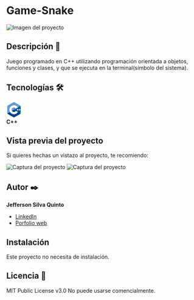 # Game-Snake
![Imagen del proyecto](https://github.com/SQdeveloper/ImagesProyects/blob/main/Game-Snake-C%2B%2B/snake.png)

## Descripción 📑

Juego programado en C++ utilizando programación orientada a objetos, funciones y clases, y que se ejecuta en la terminal(simbolo del sistema).

## Tecnologías 🛠
<!-- Iconos sacados de: https://github.com/hendrasob/badges/blob/master/README.md y https://github.com/alexandresanlim/Badges4-README.md-Profile -->
<p><img width="40" src="https://raw.githubusercontent.com/devicons/devicon/master/icons/cplusplus/cplusplus-original.svg"/>
<br>
<b>C++</b>
</p>

## Vista previa del proyecto
Si quieres hechas un vistazo al proyecto, te recomiendo:

![Captura del proyecto](https://github.com/SQdeveloper/ImagesProyects/blob/main/Game-Snake-C%2B%2B/snake1.png)
![Captura del proyecto](https://github.com/SQdeveloper/ImagesProyects/blob/main/Game-Snake-C%2B%2B/snake2.png)

## Autor ✒️
**Jefferson Silva Quinto**

* [LinkedIn](https://www.linkedin.com/in/sqdeveloper/)
* [Porfolio web](https://sqdeveloper.github.io/MyPortfolio)

## Instalación 
Este proyecto no necesita de instalación.
  
## Licencia 📄
MIT Public License v3.0
No puede usarse comencialmente.
